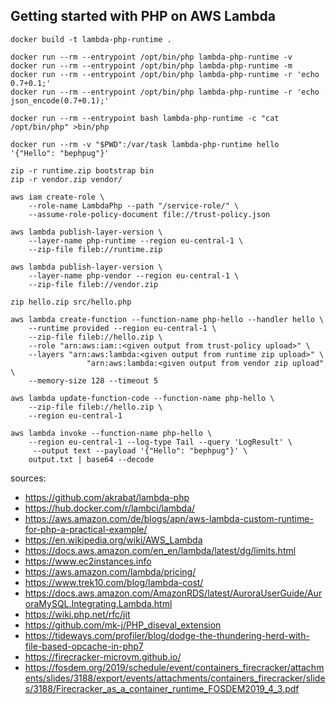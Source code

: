 ## Getting started with PHP on AWS Lambda

```
docker build -t lambda-php-runtime .

docker run --rm --entrypoint /opt/bin/php lambda-php-runtime -v
docker run --rm --entrypoint /opt/bin/php lambda-php-runtime -m
docker run --rm --entrypoint /opt/bin/php lambda-php-runtime -r 'echo 0.7+0.1;'
docker run --rm --entrypoint /opt/bin/php lambda-php-runtime -r 'echo json_encode(0.7+0.1);'

docker run --rm --entrypoint bash lambda-php-runtime -c "cat /opt/bin/php" >bin/php

docker run --rm -v "$PWD":/var/task lambda-php-runtime hello '{"Hello": "bephpug"}'

zip -r runtime.zip bootstrap bin
zip -r vendor.zip vendor/

aws iam create-role \
    --role-name LambdaPhp --path "/service-role/" \
    --assume-role-policy-document file://trust-policy.json

aws lambda publish-layer-version \
    --layer-name php-runtime --region eu-central-1 \
    --zip-file fileb://runtime.zip

aws lambda publish-layer-version \
    --layer-name php-vendor --region eu-central-1 \
    --zip-file fileb://vendor.zip

zip hello.zip src/hello.php

aws lambda create-function --function-name php-hello --handler hello \
    --runtime provided --region eu-central-1 \
    --zip-file fileb://hello.zip \
    --role "arn:aws:iam::<given output from trust-policy upload>" \
    --layers "arn:aws:lambda:<given output from runtime zip upload>" \
                 "arn:aws:lambda:<given output from vendor zip upload" \
    --memory-size 128 --timeout 5

aws lambda update-function-code --function-name php-hello \
    --zip-file fileb://hello.zip \
    --region eu-central-1

aws lambda invoke --function-name php-hello \
    --region eu-central-1 --log-type Tail --query 'LogResult' \
     --output text --payload '{"Hello": "bephpug"}' \
    output.txt | base64 --decode
```

sources:
- https://github.com/akrabat/lambda-php
- https://hub.docker.com/r/lambci/lambda/
- https://aws.amazon.com/de/blogs/apn/aws-lambda-custom-runtime-for-php-a-practical-example/
- https://en.wikipedia.org/wiki/AWS_Lambda
- https://docs.aws.amazon.com/en_en/lambda/latest/dg/limits.html
- https://www.ec2instances.info
- https://aws.amazon.com/lambda/pricing/
- https://www.trek10.com/blog/lambda-cost/
- https://docs.aws.amazon.com/AmazonRDS/latest/AuroraUserGuide/AuroraMySQL.Integrating.Lambda.html
- https://wiki.php.net/rfc/jit
- https://github.com/mk-j/PHP_diseval_extension
- https://tideways.com/profiler/blog/dodge-the-thundering-herd-with-file-based-opcache-in-php7
- https://firecracker-microvm.github.io/
- https://fosdem.org/2019/schedule/event/containers_firecracker/attachments/slides/3188/export/events/attachments/containers_firecracker/slides/3188/Firecracker_as_a_container_runtime_FOSDEM2019_4_3.pdf
